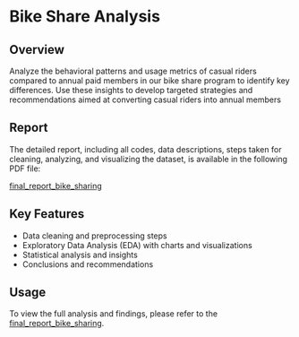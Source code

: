 # Bike Share Analysis

## Overview
Analyze the behavioral patterns and usage metrics of casual riders compared to annual
paid members in our bike share program to identify key differences. Use these insights to
develop targeted strategies and recommendations aimed at converting casual riders into
annual members

## Report
The detailed report, including all codes, data descriptions, steps taken for cleaning, analyzing, and visualizing the dataset, is available in the following PDF file:

[final_report_bike_sharing](https://github.com/RishabhInsights/DataVizMagic/blob/main/Bike_report_2.pdf)

## Key Features
- Data cleaning and preprocessing steps
- Exploratory Data Analysis (EDA) with charts and visualizations
- Statistical analysis and insights
- Conclusions and recommendations

## Usage
To view the full analysis and findings, please refer to the [final_report_bike_sharing](https://github.com/RishabhInsights/DataVizMagic/blob/main/Bike_report_2.pdf).
